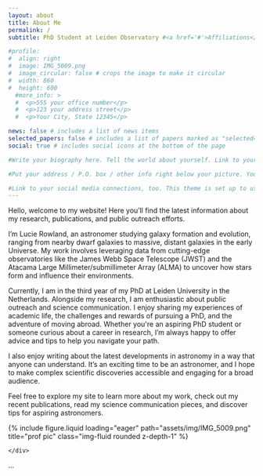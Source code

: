 ```yaml
---
layout: about 
title: About Me
permalink: /
subtitle: PhD Student at Leiden Observatory #<a href='#'>Affiliations</a>. Address. Contacts. Motto. Etc.

#profile:
#  align: right
#  image: IMG_5009.png
#  image_circular: false # crops the image to make it circular
#  width: 860
#  height: 600
  #more_info: >
  #  <p>555 your office number</p>
  #  <p>123 your address street</p>
  #  <p>Your City, State 12345</p>

news: false # includes a list of news items
selected_papers: false # includes a list of papers marked as "selected={true}"
social: true # includes social icons at the bottom of the page

#Write your biography here. Tell the world about yourself. Link to your favorite [subreddit](http://reddit.com). You can put a picture in, too. The code is already in, just name your picture `prof_pic.jpg` and put it in the `img/` folder.

#Put your address / P.O. box / other info right below your picture. You can also disable any of these elements by editing `profile` property of the YAML header of your `_pages/about.md`. Edit `_bibliography/papers.bib` and Jekyll will render your [publications page](/al-folio/publications/) automatically.

#Link to your social media connections, too. This theme is set up to use [Font Awesome icons](https://fontawesome.com/) and [Academicons](https://jpswalsh.github.io/academicons/), like the ones below. Add your Facebook, Twitter, LinkedIn, Google Scholar, or just disable all of them.
---
```


Hello, welcome to my website! Here you’ll find the latest information about my research, publications, and public outreach efforts.

I’m Lucie Rowland, an astronomer studying galaxy formation and evolution, ranging from nearby dwarf galaxies to massive, distant galaxies in the early Universe. My work involves leveraging data from cutting-edge observatories like the James Webb Space Telescope (JWST) and the Atacama Large Millimeter/submillimeter Array (ALMA) to uncover how stars form and influence their environments.

Currently, I am in the third year of my PhD at Leiden University in the Netherlands. Alongside my research, I am enthusiastic about public outreach and science communication. I enjoy sharing my experiences of academic life, the challenges and rewards of pursuing a PhD, and the adventure of moving abroad. Whether you're an aspiring PhD student or someone curious about a career in research, I’m always happy to offer advice and tips to help you navigate your path.

I also enjoy writing about the latest developments in astronomy in a way that anyone can understand. It’s an exciting time to be an astronomer, and I hope to make complex scientific discoveries accessible and engaging for a broad audience. 

Feel free to explore my site to learn more about my work, check out my recent publications, read my science communication pieces, and discover tips for aspiring astronomers.



<div class="row">
    <div class="col-sm mt-3 mt-md-0">
        {% include figure.liquid loading="eager" path="assets/img/IMG_5009.png" title="prof pic" class="img-fluid rounded z-depth-1" %}
    
    </div>
</div>
<div class="caption">
    ...
</div>






